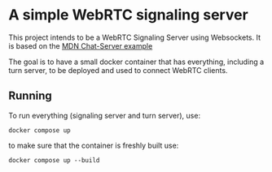 # A simple WebRTC signaling server

This project intends to be a WebRTC Signaling Server using Websockets.
It is based on the [MDN Chat-Server example](https://github.com/mdn/samples-server/tree/master/s/webrtc-from-chat)

The goal is to have a small docker container that has everything, including a turn server,
to be deployed and used to connect WebRTC clients.

## Running

To run everything (signaling server and turn server), use:

    docker compose up

to make sure that the container is freshly built use:

    docker compose up --build